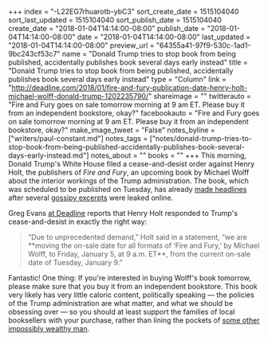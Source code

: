 +++
index = "-L22EG7rhuarotb-ybC3"
sort_create_date = 1515104040
sort_last_updated = 1515104040
sort_publish_date = 1515104040
create_date = "2018-01-04T14:14:00-08:00"
publish_date = "2018-01-04T14:14:00-08:00"
date = "2018-01-04T14:14:00-08:00"
last_updated = "2018-01-04T14:14:00-08:00"
preview_url = "64355a41-97f9-530c-1ad1-9bc243cf53c7"
name = "Donald Trump tries to stop book from being published, accidentally publishes book several days early instead"
title = "Donald Trump tries to stop book from being published, accidentally publishes book several days early instead"
type = "Column"
link = "http://deadline.com/2018/01/fire-and-fury-publication-date-henry-holt-michael-wolff-donald-trump-1202235790/"
shareimage = ""
twitterauto = "Fire and Fury goes on sale tomorrow morning at 9 am ET. Please buy it from an independent bookstore, okay?"
facebookauto = "Fire and Fury goes on sale tomorrow morning at 9 am ET. Please buy it from an independent bookstore, okay?"
make_image_tweet = "False"
notes_byline = ["writers/paul-constant.md"]
notes_tags = ["notes/donald-trump-tries-to-stop-book-from-being-published-accidentally-publishes-book-several-days-early-instead.md"]
notes_about = ""
books = ""
+++
This morning, Donald Trump's White House filed a cease-and-desist order against Henry Holt, the publishers of *Fire and Fury*, an upcoming book by Michael Wolff about the interior workings of the Trump administration. The book, which was scheduled to be published on Tuesday, has already [made headlines](http://time.com/5087774/michael-wolff-book-cease-desist-letter-steve-bannon/) after several [gossipy excerpts](http://nymag.com/daily/intelligencer/2018/01/michael-wolff-fire-and-fury-book-donald-trump.html) were leaked online.

Greg Evans [at Deadline](http://deadline.com/2018/01/fire-and-fury-publication-date-henry-holt-michael-wolff-donald-trump-1202235790/) reports that Henry Holt responded to Trump's cease-and-desist in exactly the right way:

<blockquote>“Due to unprecedented demand,” Holt said in a statement, “we are **moving the on-sale date for all formats of ‘Fire and Fury,’ by Michael Wolff, to Friday, January 5, at 9 a.m. ET**, from the current on-sale date of Tuesday, January 9.”</blockquote>

Fantastic! One thing: If you're interested in buying Wolff's book tomorrow, please make sure that you buy it from an independent bookstore. This book very likely has very little caloric content, politically speaking — the policies of the Trump administration are what matter, and what we should be obsessing over — so you should at least support the families of local booksellers with your purchase, rather than lining the pockets of [some other impossibly wealthy man](https://www.theverge.com/2017/11/24/16697520/jeff-bezos-net-worth-100-billion-dollars-amazon). 